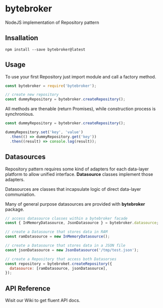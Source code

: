 # bytebroker
NodeJS implementation of Repository pattern

## Insallation

`npm install --save bytebroker@latest`

## Usage

To use your first Repository just import module and call a factory method.

```javascript
const bytebroker = require('bytebroker');

// create new repository
const dummyRepository = bytebroker.createRepository();
```

All methods are thenable (return Promises), while construction process is synchronious.

```javascript
const dummyRepository = bytebroker.createRepository();

dummyRepository.set('key', 'value')
  .then(() => dummyRepository.get('key'))
  .then((result) => console.log(result));
```

## Datasources

Repository pattern requires some kind of adapters for each data-layer platform to allow unified interface. **Datasource** classes implement those adapters.

Datasources are classes that incapsulate logic of direct data-layer communiation.

Many of general purpose datasources are provided with **bytebroker** package.

```javascript
// access datasource classes within a bytebroker facade
const { InMemoryDatasource, JsonDatasource } = bytebroker.datasource;

// create a Datasource that stores data in RAM
const ramDatasource = new InMemoryDatasource();

// create a Datasource that stores data in a JSON file
const jsonDatasource = new JsonDatasource('/tmp/test.json');

// create a Repository that access both Datasorses
const repository = bytebroket.createRepository({
  datasource: [ramDatasource, jsonDatasource],
});
```

## API Reference

Wisit our Wiki to get fluent API docs.
